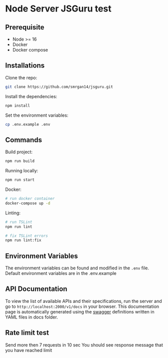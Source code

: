 # Node Server JSGuru test

## Prerequisite
 - Node >= 16
 - Docker 
 - Docker compose

## Installations

Clone the repo:

```bash
git clone https://github.com/smrgan14/jsguru.git 
```

Install the dependencies:

```bash
npm install
```

Set the environment variables:

```bash
cp .env.example .env
```

## Commands

Build project:

```bash
npm run build
```

Running locally:

```bash
npm run start
```
Docker:

```bash
# run docker container
docker-compose up -d
```

Linting:

```bash
# run TSLint
npm run lint

# fix TSLint errors
npm run lint:fix
```

## Environment Variables

The environment variables can be found and modified in the `.env` file. Default environment variables are in the .env.example

## API Documentation

To view the list of available APIs and their specifications, run the server and go to `http://localhost:2000/v1/docs` in your browser. This documentation page is automatically generated using the [swagger](https://swagger.io/) definitions written in YAML files in docs folder.

## Rate limit test
Send more then 7 requests in 10 sec
You should see response message that you have reached limit